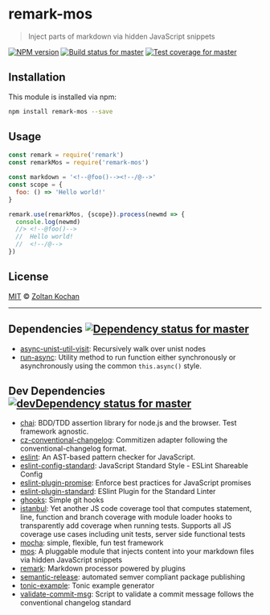 <!--@'# ' + package.name-->
# remark-mos
<!--/@-->

<!--@'> ' + package.description-->
> Inject parts of markdown via hidden JavaScript snippets
<!--/@-->

<!--@shields.flatSquare('npm', 'travis', 'coveralls')-->
[![NPM version](https://img.shields.io/npm/v/remark-mos.svg?style=flat-square)](https://www.npmjs.com/package/remark-mos)
[![Build status for master](https://img.shields.io/travis/zkochan/remark-mos/master.svg?style=flat-square)](https://travis-ci.org/zkochan/remark-mos)
[![Test coverage for master](https://img.shields.io/coveralls/zkochan/remark-mos/master.svg?style=flat-square)](https://coveralls.io/r/zkochan/remark-mos?branch=master)
<!--/@-->

<!--@installation()-->
## Installation

This module is installed via npm:

``` sh
npm install remark-mos --save
```
<!--/@-->

## Usage

```js
const remark = require('remark')
const remarkMos = require('remark-mos')

const markdown = '<!--@foo()--><!--/@-->'
const scope = {
  foo: () => 'Hello world!'
}

remark.use(remarkMos, {scope}).process(newmd => {
  console.log(newmd)
  //> <!--@foo()-->
  //  Hello world!
  //  <!--/@-->
})
```

<!--@license()-->
## License

[MIT](./LICENSE) © [Zoltan Kochan](http://kochan.io)
<!--/@-->

* * *

<!--@dependencies({ shield: 'flat-square' })-->
## Dependencies [![Dependency status for master](https://img.shields.io/david/zkochan/remark-mos/master.svg?style=flat-square)](https://david-dm.org/zkochan/remark-mos/master)

- [async-unist-util-visit](https://github.com/wooorm/unist-util-visit): Recursively walk over unist nodes
- [run-async](https://github.com/sboudrias/run-async): Utility method to run function either synchronously or asynchronously using the common `this.async()` style.

<!--/@-->

<!--@devDependencies({ shield: 'flat-square' })-->
## Dev Dependencies [![devDependency status for master](https://img.shields.io/david/dev/zkochan/remark-mos/master.svg?style=flat-square)](https://david-dm.org/zkochan/remark-mos/master#info=devDependencies)

- [chai](https://github.com/chaijs/chai): BDD/TDD assertion library for node.js and the browser. Test framework agnostic.
- [cz-conventional-changelog](https://github.com/commitizen/cz-conventional-changelog): Commitizen adapter following the conventional-changelog format.
- [eslint](https://github.com/eslint/eslint): An AST-based pattern checker for JavaScript.
- [eslint-config-standard](https://github.com/feross/eslint-config-standard): JavaScript Standard Style - ESLint Shareable Config
- [eslint-plugin-promise](https://github.com/xjamundx/eslint-plugin-promise): Enforce best practices for JavaScript promises
- [eslint-plugin-standard](https://github.com/xjamundx/eslint-plugin-standard): ESlint Plugin for the Standard Linter
- [ghooks](https://github.com/gtramontina/ghooks): Simple git hooks
- [istanbul](https://github.com/gotwarlost/istanbul): Yet another JS code coverage tool that computes statement, line, function and branch coverage with module loader hooks to transparently add coverage when running tests. Supports all JS coverage use cases including unit tests, server side functional tests
- [mocha](https://github.com/mochajs/mocha): simple, flexible, fun test framework
- [mos](https://github.com/zkochan/mos): A pluggable module that injects content into your markdown files via hidden JavaScript snippets
- [remark](https://github.com/wooorm/remark): Markdown processor powered by plugins
- [semantic-release](https://github.com/semantic-release/semantic-release): automated semver compliant package publishing
- [tonic-example](https://github.com/zkochan/tonic-example): Tonic example generator
- [validate-commit-msg](https://github.com/kentcdodds/validate-commit-msg): Script to validate a commit message follows the conventional changelog standard

<!--/@-->
